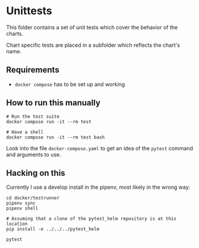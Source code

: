 # Unittests

This folder contains a set of unit tests which cover the behavior of the charts.

Chart specific tests are placed in a subfolder which reflects the chart's name.


## Requirements

- `docker compose` has to be set up and working

## How to run this manually

```
# Run the test suite
docker compose run -it --rm test

# Have a shell
docker compose run -it --rm test bash
```

Look into the file `docker-compose.yaml` to get an idea of the `pytest` command
and arguments to use.


## Hacking on this

Currently I use a develop install in the pipenv, most likely in the wrong way:

```
cd docker/testrunner
pipenv sync
pipenv shell

# Assuming that a clone of the pytest_helm repository is at this location
pip install -e ../../../pytest_helm

pytest
```
